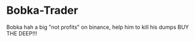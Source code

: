 # Bobka-Trader
Bobka hah a big "not profits" on binance, help him to kill his dumps   BUY THE DEEP!!!
